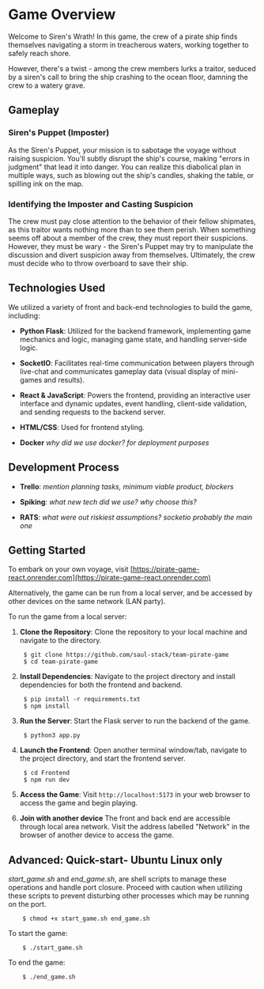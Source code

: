 # Game Overview

Welcome to Siren's Wrath! In this game, the crew of a pirate ship finds themselves navigating a storm in treacherous waters, working together to safely reach shore.

However, there's a twist - among the crew members lurks a traitor, seduced by a siren's call to bring the ship crashing to the ocean floor, damning the crew to a watery grave.

## Gameplay

### Siren's Puppet (Imposter)
As the Siren's Puppet, your mission is to sabotage the voyage without raising suspicion. You'll subtly disrupt the ship's course, making "errors in judgment" that lead it into danger. You can realize this diabolical plan in multiple ways, such as blowing out the ship's candles, shaking the table, or spilling ink on the map.

### Identifying the Imposter and Casting Suspicion
The crew must pay close attention to the behavior of their fellow shipmates, as this traitor wants nothing more than to see them perish. When something seems off about a member of the crew, they must report their suspicions. However, they must be wary - the Siren's Puppet may try to manipulate the discussion and divert suspicion away from themselves. Ultimately, the crew must decide who to throw overboard to save their ship.

## Technologies Used

We utilized a variety of front and back-end technologies to build the game, including:

- **Python Flask**: Utilized for the backend framework, implementing game mechanics and logic, managing game state, and handling server-side logic.

- **SocketIO**: Facilitates real-time communication between players through live-chat and communicates gameplay data (visual display of mini-games and results).

- **React & JavaScript**: Powers the frontend, providing an interactive user interface and dynamic updates, event handling, client-side validation, and sending requests to the backend server.

- **HTML/CSS**: Used for frontend styling.


- **Docker** *why did we use docker? for deployment purposes*

## Development Process

- **Trello**: *mention planning tasks, minimum viable product, blockers*

- **Spiking**: *what new tech did we use? why choose this?*

- **RATS**: *what were out riskiest assumptions? socketio probably the main one*

## Getting Started

To embark on your own voyage, visit [https://pirate-game-react.onrender.com](https://pirate-game-react.onrender.com)

Alternatively, the game can be run from a local server, and be accessed by other devices on the same network (LAN party).

To run the game from a local server:

1. **Clone the Repository**: Clone the repository to your local machine and navigate to the directory. 
        
        $ git clone https://github.com/saul-stack/team-pirate-game
        $ cd team-pirate-game


1. **Install Dependencies**: Navigate to the project directory and install dependencies for both the frontend and backend. 
   
        $ pip install -r requirements.txt
        $ npm install

2. **Run the Server**: Start the Flask server to run the backend of the game. 
   
        $ python3 app.py

3. **Launch the Frontend**: Open another terminal window/tab, navigate to the project directory, and start the frontend server.

        $ cd Frontend
        $ npm run dev

4. **Access the Game**: Visit `http://localhost:5173` in your web browser to access the game and begin playing.
5. **Join with another device**
The front and back end are accessible through local area network. 
Visit the address labelled "Network" in the browser of another device to access the game.



## Advanced: Quick-start- Ubuntu Linux only

 *start_game.sh* and *end_game.sh*, are shell scripts to manage these operations and handle port closure. Proceed with caution when utilizing these scripts to prevent disturbing other processes which may be running on the port.

        $ chmod +x start_game.sh end_game.sh

To start the game:

        $ ./start_game.sh

To end the game:

        $ ./end_game.sh


<!-- # Extra points to mention:
hosted on render
js console.log() and python print()
python print() buffer flush
event handling with socket
 -->
